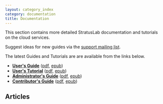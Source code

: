 ```yaml
---
layout: category_index
category: documentation
title: Documentation
---
```


This section contains more detailed StratusLab documentation and
tutorials on the cloud services.

Suggest ideas for new guides via the [support mailing list](/about).

The latest Guides and Tutorials are are available from the links
below.

* [**User's Guide**](release/14.03.0/users-guide/users-guide.html)
    ([pdf](release/14.03.0/users-guide/users-guide.pdf),
    [epub](release/14.03.0/users-guide/users-guide.epub)) 
* [**User's Tutorial**](release/14.03.0/users-tutorial/users-tutorial.html)
    ([pdf](release/14.03.0/users-tutorial/users-tutorial.pdf),
    [epub](release/14.03.0/users-tutorial/users-tutorial.epub)) 
* [**Administrator's Guide**](release/14.03.0/administrators-guide/administrators-guide.html)
    ([pdf](release/14.03.0/administrators-guide/administrators-guide.pdf),
    [epub](release/14.03.0/administrators-guide/administrators-guide.epub))
* [**Contributor's Guide**](release/14.03.0/contributors-guide/contributors-guide.html)
    ([pdf](release/14.03.0/contributors-guide/contributors-guide.pdf),
    [epub](release/14.03.0/contributors-guide/contributors-guide.epub))

## Articles

